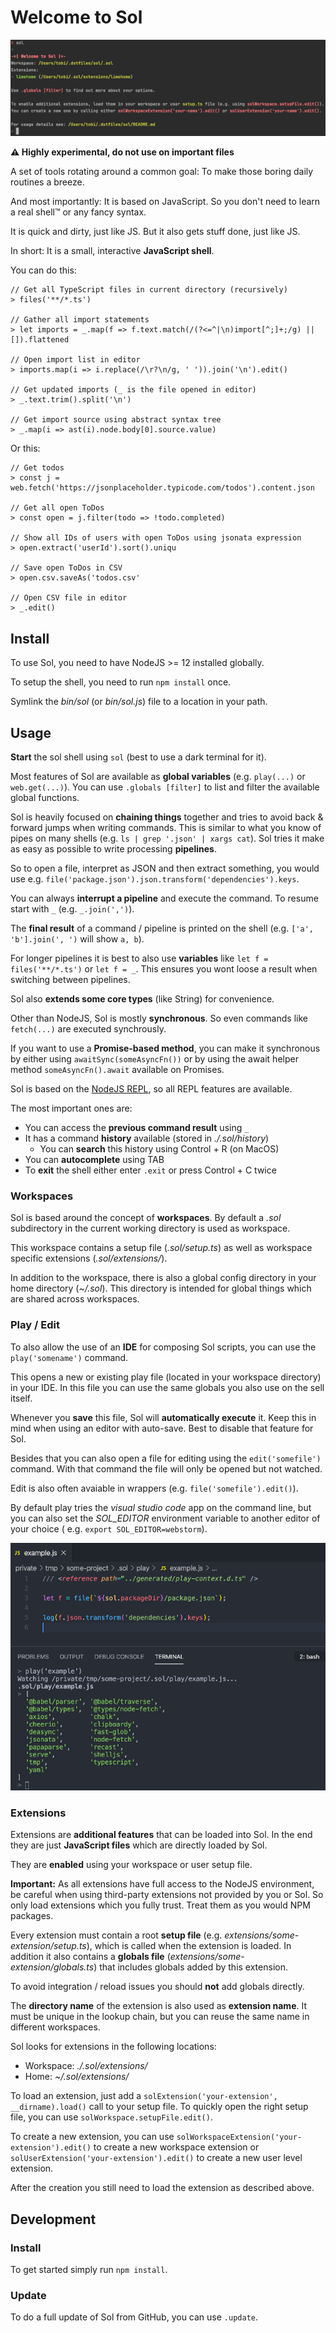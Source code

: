 # Welcome to Sol

![Teaser Image](docs/assets/hero.png)

**⚠️ Highly experimental, do not use on important files**

A set of tools rotating around a common goal:
To make those boring daily routines a breeze.

And most importantly: It is based on JavaScript.
So you don't need to learn a real shell™ or any fancy syntax.

It is quick and dirty, just like JS. But it also gets stuff done, just like JS.

In short:
It is a small, interactive **JavaScript shell**.

You can do this:

```
// Get all TypeScript files in current directory (recursively)
> files('**/*.ts')

// Gather all import statements
> let imports = _.map(f => f.text.match(/(?<=^|\n)import[^;]+;/g) || []).flattened

// Open import list in editor
> imports.map(i => i.replace(/\r?\n/g, ' ')).join('\n').edit()

// Get updated imports (_ is the file opened in editor)
> _.text.trim().split('\n')

// Get import source using abstract syntax tree
> _.map(i => ast(i).node.body[0].source.value)
```

Or this:

```
// Get todos
> const j = web.fetch('https://jsonplaceholder.typicode.com/todos').content.json

// Get all open ToDos
> const open = j.filter(todo => !todo.completed)

// Show all IDs of users with open ToDos using jsonata expression
> open.extract('userId').sort().uniqu

// Save open ToDos in CSV
> open.csv.saveAs('todos.csv'

// Open CSV file in editor
> _.edit()
```

## Install

To use Sol, you need to have NodeJS >= 12 installed globally.

To setup the shell, you need to run `npm install` once.

Symlink the _bin/sol_ (or _bin/sol.js_) file to a location in your path.

## Usage

**Start** the sol shell using `sol` (best to use a dark terminal for it).

Most features of Sol are available as **global variables** (e.g. `play(...)` or `web.get(...)`).
You can use `.globals [filter]` to list and filter the available global functions.

Sol is heavily focused on **chaining things** together and tries to avoid back & forward jumps when writing commands.
This is similar to what you know of pipes on many shells (e.g. `ls | grep '.json' | xargs cat`). Sol tries it make as
easy as possible to write processing **pipelines**.

So to open a file, interpret as JSON and then extract something, you would use
e.g. `file('package.json').json.transform('dependencies').keys`.

You can always **interrupt a pipeline** and execute the command. To resume start with `_` (e.g. `_.join(',')`).

The **final result** of a command / pipeline is printed on the shell (e.g. `['a', 'b'].join(', ')` will show `a, b`).

For longer pipelines it is best to also use **variables** like `let f = files('**/*.ts')` or `let f = _`. This ensures
you wont loose a result when switching between pipelines.

Sol also **extends some core types** (like String) for convenience.

Other than NodeJS, Sol is mostly **synchronous**.
So even commands like `fetch(...)` are executed synchrously.

If you want to use a **Promise-based method**, you can make it synchronous by either using `awaitSync(someAsyncFn())` or
by using the await helper method `someAsyncFn().await` available on Promises.

Sol is based on the [NodeJS REPL](https://nodejs.org/api/repl.html),
so all REPL features are available.

The most important ones are:

- You can access the **previous command result** using `_`
- It has a command **history** available (stored in _./.sol/history_)
  - You can **search** this history using Control + R (on MacOS)
- You can **autocomplete** using TAB
- To **exit** the shell either enter `.exit` or press Control + C twice

### Workspaces

Sol is based around the concept of **workspaces**.
By default a _.sol_ subdirectory in the current working directory is used as workspace.

This workspace contains a setup file (_.sol/setup.ts_) as well as workspace specific extensions (_.sol/extensions/_).

In addition to the workspace, there is also a global config directory in your home directory (_~/.sol_). This directory
is intended for global things which are shared across workspaces.

### Play / Edit

To also allow the use of an **IDE** for composing Sol scripts, you can use the `play('somename')` command.

This opens a new or existing play file (located in your workspace directory) in your IDE.
In this file you can use the same globals you also use on the sell itself.

Whenever you **save** this file, Sol will **automatically execute** it.
Keep this in mind when using an editor with auto-save. Best to disable that feature for Sol.

Besides that you can also open a file for editing using the `edit('somefile')` command.
With that command the file will only be opened but not watched.

Edit is also often avaiable in wrappers (e.g. `file('somefile').edit()`).

By default play tries the _visual studio code_ app on the command line,
but you can also set the _SOL_EDITOR_ environment variable to another editor of your choice (
e.g. `export SOL_EDITOR=webstorm`).

![Teaser Image](docs/assets/play.png)

### Extensions

Extensions are **additional features** that can be loaded into Sol.
In the end they are just **JavaScript files** which are directly loaded by Sol.

They are **enabled** using your workspace or user setup file.

**Important:** As all extensions have full access to the NodeJS environment,
be careful when using third-party extensions not provided by you or Sol.
So only load extensions which you fully trust. Treat them as you would NPM packages.

Every extension must contain a root **setup file** (e.g. _extensions/some-extension/setup.ts_),
which is called when the extension is loaded. In addition it also contains a **globals file**
(_extensions/some-extension/globals.ts_) that includes globals added by this extension.

To avoid integration / reload issues you should **not** add globals directly.

The **directory name** of the extension is also used as **extension name**.
It must be unique in the lookup chain, but you can reuse the same name in different workspaces.

Sol looks for extensions in the following locations:

- Workspace: _./.sol/extensions/_
- Home: _~/.sol/extensions/_

To load an extension, just add a `solExtension('your-extension', __dirname).load()` call to your setup file.
To quickly open the right setup file, you can use `solWorkspace.setupFile.edit()`.

To create a new extension, you can use `solWorkspaceExtension('your-extension').edit()` to create a new workspace extension
or `solUserExtension('your-extension').edit()` to create a new user level extension.

After the creation you still need to load the extension as described above.

## Development

### Install

To get started simply run `npm install`.

### Update

To do a full update of Sol from GitHub, you can use `.update`.
